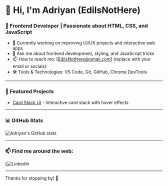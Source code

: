 # 👋 Hi, I'm Adriyan (EdiIsNotHere)

### 🌱 Frontend Developer | Passionate about HTML, CSS, and JavaScript

- 🔭 Currently working on improving UI/UX projects and interactive web apps
- 💬 Ask me about frontend development, styling, and JavaScript tricks
- 📫 How to reach me: [EdiIsNotHere@gmail.com] (replace with your email or socials)
- 🛠️ Tools & Technologies: VS Code, Git, GitHub, Chrome DevTools

---

### 🚀 Featured Projects

<!-- Add your best projects here with links -->
- [Card Stack UI](https://github.com/EdiIsNotHere/card-stack) - Interactive card stack with hover effects


---

### 📊 GitHub Stats

![Adriyan's GitHub stats](https://github-readme-stats.vercel.app/api?username=EdiIsNotHere&show_icons=true&theme=radical)

---

### 📫 Find me around the web:

[![LinkedIn](https://www.linkedin.com/in/adriyan-shayani-984a2b348/)  

---

Thanks for stopping by! 👋
